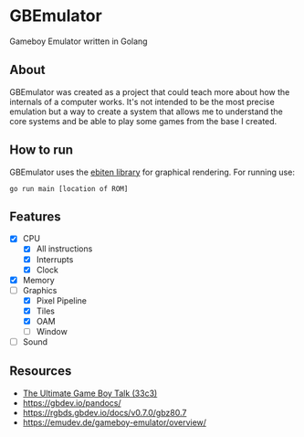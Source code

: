 # GBEmulator
Gameboy Emulator written in Golang

## About
GBEmulator was created as a project that could teach more about how the internals of a computer works. It's not intended to be the most precise emulation but a way to create a system that
allows me to understand the core systems and be able to play some games from the base I created.

## How to run
GBEmulator uses the [ebiten library](https://github.com/hajimehoshi/ebiten) for graphical rendering. For running use: 
```
go run main [location of ROM]
```
## Features
- [x] CPU
  - [x] All instructions
  - [x] Interrupts
  - [x] Clock
- [x] Memory
- [ ] Graphics
  - [x] Pixel Pipeline 
  - [x] Tiles
  - [x] OAM
  - [ ] Window
- [ ] Sound

## Resources
- [The Ultimate Game Boy Talk (33c3)](https://www.youtube.com/watch?v=HyzD8pNlpwI&ab_channel=media.ccc.de)
- https://gbdev.io/pandocs/
- https://rgbds.gbdev.io/docs/v0.7.0/gbz80.7
- https://emudev.de/gameboy-emulator/overview/
